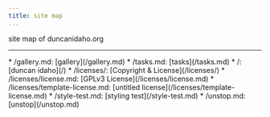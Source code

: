 ```yaml
---
title: site map
...
```


site map of duncanidaho.org

-------------------------------------------------------------------------------



<div class='sitemap'>
* /gallery.md: [gallery](/gallery.md)
* /tasks.md: [tasks](/tasks.md)
* /: [duncan idaho](/)
* /licenses/: [Copyright & License](/licenses/)
* /licenses/license.md: [GPLv3 License](/licenses/license.md)
* /licenses/template-license.md: [untitled license](/licenses/template-license.md)
* /style-test.md: [styling test](/style-test.md)
* /unstop.md: [unstop](/unstop.md)
</div>

